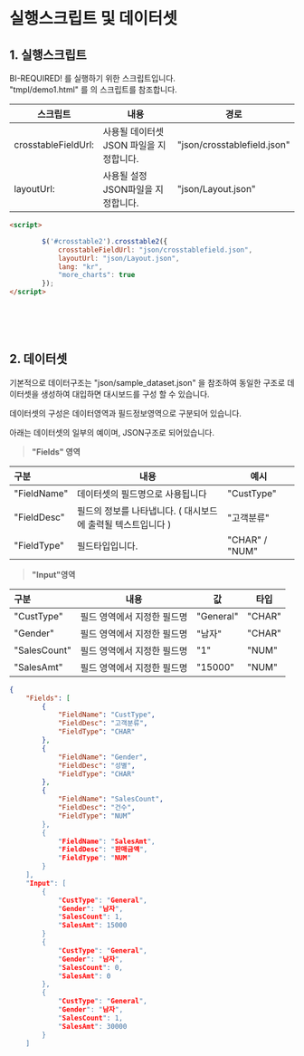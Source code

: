 
# 실행스크립트 및 데이터셋 



## 1. 실행스크립트

BI-REQUIRED! 를 실행하기 위한 스크립트입니다.<br>
"tmpl/demo1.html" 를 의 스크립트를 참조합니다.<br>

| 스크립트            | 내용                                    | 경로                        |
| ------------------- | --------------------------------------- | --------------------------- |
| crosstableFieldUrl: | 사용될 데이터셋 JSON 파일을 지정합니다. | "json/crosstablefield.json" |
| layoutUrl:          | 사용될 설정 JSON파일을 지정합니다.      | "json/Layout.json"          |


```html
<script>

        $('#crosstable2').crosstable2({
            crosstableFieldUrl: "json/crosstablefield.json",
            layoutUrl: "json/Layout.json",
            lang: "kr",
            "more_charts": true
        });
</script>
```

<br>
<br>
<br>

## 2. 데이터셋

기본적으로 데이터구조는 "json/sample_dataset.json" 을 참조하여 동일한 구조로 데이터셋을 생성하여 대입하면 대시보드를 구성 할 수 있습니다.<br>

데이터셋의 구성은 데이터영역과 필드정보영역으로 구분되어 있습니다.<br>

아래는 데이터셋의 일부의 예이며, JSON구조로 되어있습니다.<br>

> **"Fields" 영역**

| 구분        | 내용                                                         | 예시           |
| :---------- | ------------------------------------------------------------ | -------------- |
| "FieldName" | 데이터셋의 필드명으로 사용됩니다                             | "CustType"     |
| "FieldDesc" | 필드의 정보를 나타냅니다. ( 대시보드에 출력될 텍스트입니다 ) | "고객분류"     |
| "FieldType" | 필드타입입니다.                                              | "CHAR" / "NUM" |

> **"Input"영역**

| 구분         | 내용                        | 값        | 타입   |
| :----------- | --------------------------- | --------- | ------ |
| "CustType"   | 필드 영역에서 지정한 필드명 | "General" | "CHAR" |
| "Gender"     | 필드 영역에서 지정한 필드명 | "남자"    | "CHAR" |
| "SalesCount" | 필드 영역에서 지정한 필드명 | "1"       | "NUM"  |
| "SalesAmt"   | 필드 영역에서 지정한 필드명 | "15000"   | "NUM"  |


```json
{
	"Fields": [	    												
		{
			"FieldName": "CustType",							
			"FieldDesc": "고객분류",								
			"FieldType": "CHAR"									
		},
		{
			"FieldName": "Gender",
			"FieldDesc": "성별",
			"FieldType": "CHAR"	
		},
		{
			"FieldName": "SalesCount",
			"FieldDesc": "건수",
			"FieldType": "NUM”
		},
		{
			"FieldName": "SalesAmt",
			"FieldDesc": "판매금액",
			"FieldType": "NUM"
		}
	],
	"Input": [	 
		{
			"CustType": "General",								
			"Gender": "남자",	
			"SalesCount": 1,
			"SalesAmt": 15000
		}
		{
			"CustType": "General",
			"Gender": "남자",	
			"SalesCount": 0,	
			"SalesAmt": 0
		},
		{
			"CustType": "General",
			"Gender": "남자",	
			"SalesCount": 1,
			"SalesAmt": 30000
		}
	]
```

<br>
<br>
<br>

